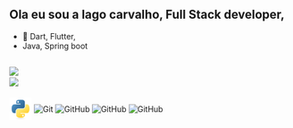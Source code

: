 

<!--
**iagocarvalho07/iagocarvalho07** is a ✨ _special_ ✨ repository because its `README.md` (this file) appears on your GitHub profile.

Here are some ideas to get you started:
-->


## Ola eu sou a Iago carvalho, Full Stack developer,
- 🌱 Dart, Flutter,
- Java, Spring boot
  ##
 
<div> 
  <a href="https://www.linkedin.com/in/iago-carvalho-b096a21b8/" target="_blank"><img src="https://img.shields.io/badge/-LinkedIn-%230077B5?style=for-the-badge&logo=linkedin&logoColor=white" target="_blank"></a> 

  <div>
  <img height="180em" src="https://github-readme-stats.vercel.app/api/top-langs/?username=iagocarvalho07&layout=compact&langs_count=7&theme=github_dark"/>
</div>

 
<div style="display: inline_block"><br>

  <img align="center" alt="Python" height="40" width="40" src="https://raw.githubusercontent.com/devicons/devicon/master/icons/python/python-original.svg">
  <img align="center" alt="Git" height="40" width="40" src="https://cdn.jsdelivr.net/gh/devicons/devicon/icons/git/git-original.svg">
  <img align="center" alt="GitHub" height="40" width="40" src="https://user-images.githubusercontent.com/3369400/139447912-e0f43f33-6d9f-45f8-be46-2df5bbc91289.png">
<img align="center" alt="GitHub" height="40" width="40" src="https://cdn.jsdelivr.net/gh/devicons/devicon/icons/androidstudio/androidstudio-original.svg">
<img align="center" alt="GitHub" height="40" width="40" src="https://cdn.jsdelivr.net/gh/devicons/devicon/icons/kotlin/kotlin-original.svg">
  
</div>

